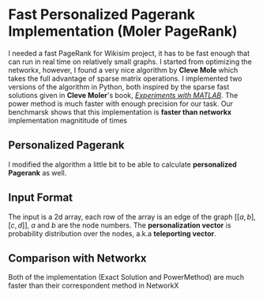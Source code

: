 # Fast Personalized Pagerank Implementation (Moler PageRank)
I needed a fast PageRank for Wikisim project, it has to be fast enough that can run in real time on relatively small graphs. I started from optimizing the networkx, however, I found a very nice algorithm by **Cleve Mole** which takes the full advantage of sparse matrix operations. 
I implemented two versions of the algorithm in Python, both inspired  by the sparse fast solutions given in **Cleve Moler**'s book, [*Experiments with MATLAB*](http://www.mathworks.com/moler/index_ncm.html). The power method is much faster with enough precision for our task. Our benchmarsk shows that this implementation is **faster than networkx** implementation magnititude of times

## Personalized Pagerank
I modified the algorithm a little bit to be able to calculate **personalized Pagerank** as well. 

## Input Format
The input is a 2d array, each row of the array is an edge of the graph $[[a,b], [c,d]]$, $a$ and $b$ are the node numbers. The **personalization vector** is probability distribution over the nodes, a.k.a **teleporting vector**.
## Comparison with Networkx
Both of the implementation (Exact Solution and PowerMethod) are much faster than their correspondent method in NetworkX

